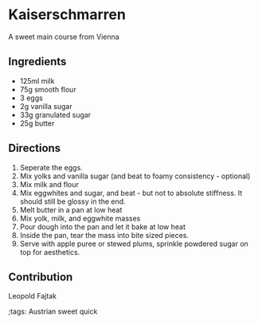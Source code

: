 # Kaiserschmarren

A sweet main course from Vienna

## Ingredients

- 125ml milk
- 75g smooth flour
- 3 eggs
- 2g vanilla sugar
- 33g granulated sugar
- 25g butter

## Directions

1. Seperate the eggs.
2. Mix yolks and vanilla sugar (and beat to foamy consistency - optional)
3. Mix milk and flour
4. Mix eggwhites and sugar, and beat - but not to absolute stiffness. It should still be glossy in the end.
5. Melt butter in a pan at low heat
6. Mix yolk, milk, and eggwhite masses
7. Pour dough into the pan and let it bake at low heat
8. Inside the pan, tear the mass into bite sized pieces.
9. Serve with apple puree or stewed plums, sprinkle powdered sugar on top for aesthetics.

## Contribution

Leopold Fajtak

;tags: Austrian sweet quick
